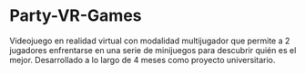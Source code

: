 # Party-VR-Games

Videojuego en realidad virtual con modalidad multijugador que permite a 2 jugadores enfrentarse en una serie de minijuegos para descubrir quién es el mejor.
Desarrollado a lo largo de 4 meses como proyecto universitario.
